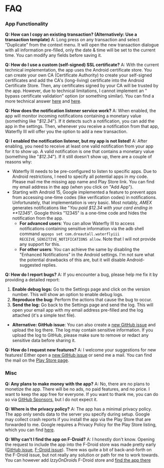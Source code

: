 # FAQ

### App Functionality

**Q: How can I copy an existing transaction? (Alternatively: Use a transaction template)**
A: Long press on any transaction and select "Duplicate" from the context menu. It will open the new
transaction dialogue with all information pre-filled, only the date & time will be set to the
current time. You can modify any fields before saving it.

**Q: How do I use a custom (self-signed) SSL certificate?**
A: With the current technical implementation, the app uses the Android certificate store. You can
create your own CA (Certificate Authority) to create your self-signed certificates and add the
CA's (long-living) certificate into the Android Certificate Store. Then, any certificates signed by
your CA will be trusted by the app. However, due to technical limitations, I cannot implement an "
bypass certificate validation" option (or something similar). You can find a more technical
answer [here](https://github.com/dreautall/waterfly-iii/issues/77#issuecomment-2143724258)
and [here](https://github.com/dreautall/waterfly-iii/issues/418#issuecomment-2237184561).

**Q: How does the notification listener service work?**
A: When enabled, the app will monitor incoming notifications containing a monetary value (something
like "*$12.34*"). If it detects such a notification, you can add the app in the settings. Then,
whenever you receive a notification from that app, Waterfly III will offer you the option to add a
new transaction.

**Q: I enabled the notification listener, but my app is not listed!**
A: After enabling, you need to receive at least one valid notification from your app for it to show
up. A valid notification is one that contains a monetary value (something like "*$12.34*"). If it
still doesn't show up, there are a couple of reasons why:

* Waterfly III needs to be pre-configured to listen to specific apps. Due to Android restrictions, I
  need to specify all potential apps in my code. Please mail me the missing app name and Play Store
  link. You can find my email address in the app (when you click on "Add App").
* Starting with Android 15, Google implemented a feature to prevent apps from accessing one-time
  codes (like verification codes) in notifications. Unfortunately, that implementation is very
  basic. Most notably, *AMEX* generates notifications like "*You paid $12.34 with your card ending
  in \*\*12345*". Google thinks "12345" is a one-time code and hides the notification from the app.
    * **For advanced users**: You can allow Waterfly III to access notifications containing
      sensitive information via the adb shell command
      `appops set com.dreautall.waterflyiii RECEIVE_SENSITIVE_NOTIFICATIONS allow`. Note that I will
      not provide any support for this.
    * **For other users**: You can achieve the same by disabling the "Enhanced Notifications" in the
      Android settings. I'm not sure what the potential drawbacks of this are, but it will disable
      Android-suggested replies.

**Q: How do I report bugs?**
A: If you encounter a bug, please help me fix it by providing a detailed report:

1. **Enable debug logs:** Go to the Settings page and click on the version number. This will show an
   option to enable debug logs.
2. **Reproduce the bug:** Perform the actions that cause the bug to occur.
3. **Send the log:** Go back to the Settings page and send the log. This will open your email app
   with my email address pre-filled and the log attached (it's a simple text file).

* **Alternative: GitHub issue**: You can also create
  a [new GitHub issue](https://github.com/dreautall/waterfly-iii/issues/new) and upload the log
  there. The log may contain sensitive information. If you upload the log to GitHub, please make
  sure to remove or redact any sensitive data before sharing it.

**Q: How do I request new features?**
A: I welcome your suggestions for new features! Either open
a [new GitHub issue](https://github.com/dreautall/waterfly-iii/issues/new) or send me a mail. You
can find the mail on
the [Play Store page](https://play.google.com/store/apps/details?id=com.dreautall.waterflyiii).

### Misc

**Q: Any plans to make money with the app?**
A: No, there are no plans to monetize the app. There will be no ads, no paid features, and no price.
I want to keep the app free for everyone. If you want to thank me, you can do so
via [GitHub Sponsors](https://github.com/sponsors/dreautall), but I do not expect it.

**Q: Where is the privacy policy?**
A: The app has a minimal privacy policy. The app only sends data to the server you specify during
setup. Google may collect crash reports if you install the app via the Play Store that are forwarded
to me. Google requires a Privacy Policy for the Play Store listing, which you can
find [here](https://github.com/dreautall/waterfly-iii/blob/master/.playstore/privacy-policy.md).

**Q: Why can't I find the app on F-Droid?**
A: I honestly don't know. Opening the request to include the app into the F-Droid store was made
pretty
early ([GitHub issue](https://github.com/dreautall/waterfly-iii/issues/2), [F-Droid issue](https://gitlab.com/fdroid/fdroiddata/-/merge_requests/12959)).
There was quite a bit of back-and-forth on the F-Droid issue, but not really any solution or path
for me to work towards.
You can however add *IzzyOnDroid*s F-Droid store
and [find the app there](https://apt.izzysoft.de/fdroid/index/apk/com.dreautall.waterflyiii)